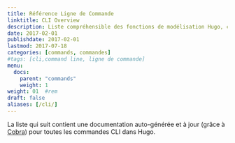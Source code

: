 ```yaml
---
title: Référence Ligne de Commande
linktitle: CLI Overview
description: Liste compréhensible des fonctions de modélisation Hugo, comprenant des exemples d'usages basiques et avancés.
date: 2017-02-01
publishdate: 2017-02-01
lastmod: 2017-07-18
categories: [commands, commandes]
#tags: [cli,command line, ligne de commande]
menu:
  docs:
    parent: "commands"
    weight: 1
weight: 01	#rem
draft: false
aliases: [/cli/]
---
```


La liste qui suit contient une documentation auto-générée et à jour (grâce à  [Cobra][]) pour toutes les commandes CLI dans  Hugo.


[Cobra]: https://github.com/spf13/cobra
